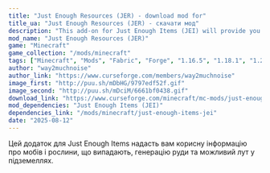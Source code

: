 ```yaml
---
title: "Just Enough Resources (JER) - download mod for"
title_ua: "Just Enough Resources (JER) - скачати мод"
description: "This add-on for Just Enough Items (JEI) will provide you with useful information about mobs and plants that spawn, ore generation, and possible loot in dungeons."
mod_name: "Just Enough Resources (JER)"
game: "Minecraft"
game_collection: "/mods/minecraft"
tags: ["Minecraft", "Mods", "Fabric", "Forge", "1.16.5", "1.18.1", "1.20.1", "1.21.1"]
author: "way2muchnoise"
author_link: "https://www.curseforge.com/members/way2muchnoise"
image_first: "http://puu.sh/mDbHG/9797edf52f.gif"
image_second: "http://puu.sh/mDciM/6661bf0438.gif"
download_link: "https://www.curseforge.com/minecraft/mc-mods/just-enough-resources-jer/files/all?page=1&pageSize=20"
mod_dependencies: "Just Enough Items (JEI)"
dependencies_link: "/mods/minecraft/just-enough-items-jei"
date: "2025-08-12"
---
```


Цей додаток для Just Enough Items надасть вам корисну інформацію про мобів і рослини, що випадають, генерацію руди та можливий лут у підземеллях.